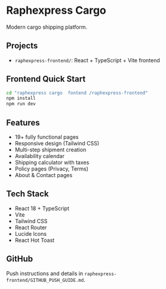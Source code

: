 # Raphexpress Cargo

Modern cargo shipping platform.

## Projects

- `raphexpress-frontend/`: React + TypeScript + Vite frontend

## Frontend Quick Start

```bash
cd "raphexpress cargo  fontend /raphexpress-frontend"
npm install
npm run dev
```

## Features
- 19+ fully functional pages
- Responsive design (Tailwind CSS)
- Multi-step shipment creation
- Availability calendar
- Shipping calculator with taxes
- Policy pages (Privacy, Terms)
- About & Contact pages

## Tech Stack
- React 18 + TypeScript
- Vite
- Tailwind CSS
- React Router
- Lucide Icons
- React Hot Toast

## GitHub
Push instructions and details in `raphexpress-frontend/GITHUB_PUSH_GUIDE.md`.
